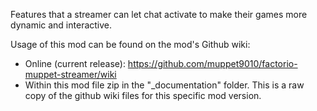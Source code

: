 Features that a streamer can let chat activate to make their games more dynamic and interactive.



Usage of this mod can be found on the mod's Github wiki:
- Online (current release): https://github.com/muppet9010/factorio-muppet-streamer/wiki
- Within this mod file zip in the "_documentation" folder. This is a raw copy of the github wiki files for this specific mod version.